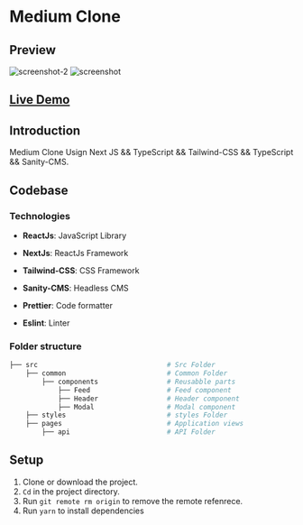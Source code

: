 # Medium Clone

## Preview

![screenshot-2](https://user-images.githubusercontent.com/88515844/153203836-78dca78e-73fa-973-908f-cfe1cf8014df.png)
![screenshot](https://user-images.githubusercontent.com/88515844/153203847-e38a508d-1887-4db-abc0-e896a7002e58.png)

## **[Live Demo](https://foodo-landing-page-avy.vercel.app/)**

## Introduction

Medium Clone Usign Next JS && TypeScript && Tailwind-CSS && TypeScript && Sanity-CMS.

## Codebase

### Technologies

- **ReactJs**: JavaScript Library

- **NextJs**: ReactJs Framework

- **Tailwind-CSS**: CSS Framework

- **Sanity-CMS**: Headless CMS

- **Prettier**: Code formatter

- **Eslint**: Linter

### Folder structure

```sh
├── src                                # Src Folder
    ├── common                         # Common Folder
        ├── components                 # Reusabble parts
            ├── Feed                   # Feed component
            ├── Header                 # Header component
            ├── Modal                  # Modal component
    ├── styles                         # styles Folder
    ├── pages                          # Application views
        ├── api                        # API Folder
```

## Setup

1. Clone or download the project.
2. `Cd` in the project directory.
3. Run `git remote rm origin` to remove the remote refenrece.
4. Run `yarn` to install dependencies
